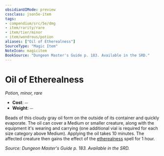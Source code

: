 ```yaml
---
obsidianUIMode: preview
cssclass: json5e-item
tags:
- compendium/src/5e/dmg
- item/rarity/rare
- item/tier/minor
- item/wondrous/potion
aliases: ["Oil of Etherealness"]
SourceType: "Magic Item"
NoteIcon: magicitem
BookSource: "Dungeon Master's Guide p. 183. Available in the SRD."
---
```

# Oil of Etherealness
*Potion, minor, rare*  

- **Cost**: ⏤
- **Weight**: ⏤

Beads of this cloudy gray oil form on the outside of its container and quickly evaporate. The oil can cover a Medium or smaller creature, along with the equipment it's wearing and carrying (one additional vial is required for each size category above Medium). Applying the oil takes 10 minutes. The affected creature then gains the effect of the [etherealness](/2-Mechanics/CLI/spells/etherealness.md) spell for 1 hour.

*Source: Dungeon Master's Guide p. 183. Available in the SRD.*